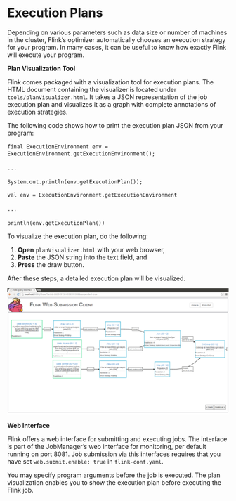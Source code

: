 

# Execution Plans

Depending on various parameters such as data size or number of machines in the cluster, Flink’s optimizer automatically chooses an execution strategy for your program. In many cases, it can be useful to know how exactly Flink will execute your program.

**Plan Visualization Tool**

Flink comes packaged with a visualization tool for execution plans. The HTML document containing the visualizer is located under `tools/planVisualizer.html`. It takes a JSON representation of the job execution plan and visualizes it as a graph with complete annotations of execution strategies.

The following code shows how to print the execution plan JSON from your program:



```
final ExecutionEnvironment env = ExecutionEnvironment.getExecutionEnvironment();

...

System.out.println(env.getExecutionPlan());
```





```
val env = ExecutionEnvironment.getExecutionEnvironment

...

println(env.getExecutionPlan())
```



To visualize the execution plan, do the following:

1.  **Open** `planVisualizer.html` with your web browser,
2.  **Paste** the JSON string into the text field, and
3.  **Press** the draw button.

After these steps, a detailed execution plan will be visualized.

![A flink job execution graph.](../img/plan_visualizer.png)

**Web Interface**

Flink offers a web interface for submitting and executing jobs. The interface is part of the JobManager’s web interface for monitoring, per default running on port 8081\. Job submission via this interfaces requires that you have set `web.submit.enable: true` in `flink-conf.yaml`.

You may specify program arguments before the job is executed. The plan visualization enables you to show the execution plan before executing the Flink job.

